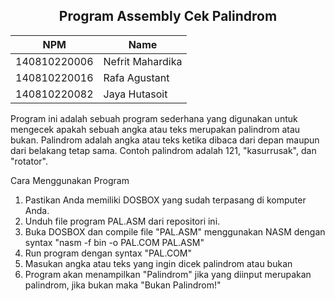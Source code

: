 <p align="center">
  <h2 align="center">
    Program Assembly Cek Palindrom
  </h2>
</p>

| NPM           | Name        |
| ------------- |-------------|
| 140810220006  | Nefrit Mahardika      |
| 140810220016  | Rafa Agustant         |
| 140810220082  | Jaya Hutasoit         |

Program ini adalah sebuah program sederhana yang digunakan untuk mengecek apakah sebuah angka atau teks merupakan palindrom atau bukan. Palindrom adalah angka atau teks ketika dibaca dari depan maupun dari belakang tetap sama. Contoh palindrom adalah 121, "kasurrusak", dan "rotator".

Cara Menggunakan Program
1. Pastikan Anda memiliki DOSBOX yang sudah terpasang di komputer Anda.
2. Unduh file program PAL.ASM dari repositori ini.
3. Buka DOSBOX dan compile file "PAL.ASM" menggunakan NASM dengan syntax "nasm -f bin -o PAL.COM PAL.ASM"
4. Run program dengan syntax "PAL.COM"
5. Masukan angka atau teks yang ingin dicek palindrom atau bukan
6. Program akan menampilkan "Palindrom" jika yang diinput merupakan palindrom, jika bukan maka "Bukan Palindrom!"
